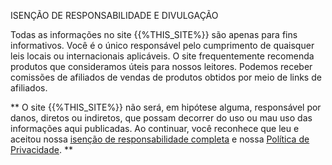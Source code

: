 <p class = "rascrutie_footer"> ISENÇÃO DE RESPONSABILIDADE E DIVULGAÇÃO </p>
Todas as informações no site {{%THIS_SITE%}} são apenas para fins informativos. Você é o único responsável pelo cumprimento de quaisquer leis locais ou internacionais aplicáveis. O site frequentemente recomenda produtos que consideramos úteis para nossos leitores. Podemos receber comissões de afiliados de vendas de produtos obtidos por meio de links de afiliados.

** O site {{%THIS_SITE%}} não será, em hipótese alguma, responsável por danos, diretos ou indiretos, que possam decorrer do uso ou mau uso das informações aqui publicadas. Ao continuar, você reconhece que leu e aceitou nossa <u> [isenção de responsabilidade completa](%%sdstudio_autogen__OTKAZ_URL%%)</u> e nossa <u> [Política de Privacidade](%%sdstudio_autogen__KONF_URL%%)</u>. **